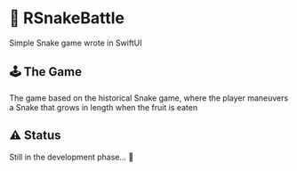 # 🐍 RSnakeBattle 
Simple Snake game wrote in SwiftUI 

## 🕹️ The Game
The game based on the historical Snake game, where the player maneuvers a Snake that grows in length when the fruit is eaten 

## ⚠️ Status
Still in the development phase... 🚧
